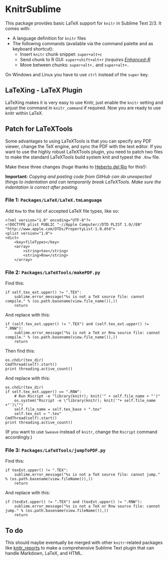 # KnitrSublime

This package provides basic LaTeX support for `knitr` in Sublime Text 2/3. It comes with:

* A language definition for `knitr` files
* The following commands (available via the command palette and as keyboard shortcut):
	* Insert `knitr` chunk snippet: `super+alt+c`
	* Send chunk to R GUI: `super+shift+alt+r` *(requires [Enhanced-R](https://github.com/randy3k/Enhanced-R)*
	* Move between chunks: `super+alt+,` and `super+alt+.`

On Windows and Linux you have to use `ctrl` instead of the `super` key.


## LaTeXing - LaTeX Plugin

LaTeXing makes it is very easy to use Knitr, just enable the `knitr` setting and anjust the command in `knitr_command` if required. Now you are ready to use knitr within LaTeX.


## Patch for LaTeXTools

Some advantages to using LaTeXTools is that you can specify any PDF viewer, change the TeX engine, and sync the PDF with the text editor. If you want to use the highly robust LaTeXTools plugin, you need to patch two files to make the standard LaTeXTools build system knit and typest the `.Rnw` file.

Make these three changes (*huge* thanks to [Heberto del Rio](http://stackoverflow.com/a/15017303/120898) for this!):

**Important:** *Copying and pasting code from GitHub can do unexpected things to indentation and can temporarily break LaTeXTools. Make sure the indentation is correct after pasting.*

### File 1: `Packages/LaTeX/LaTeX.tmLanguage`

Add `Rnw` to the list of accepted LaTeX file types, like so:

	<?xml version="1.0" encoding="UTF-8"?>
	<!DOCTYPE plist PUBLIC "-//Apple Computer//DTD PLIST 1.0//EN" "http://www.apple.com/DTDs/PropertyList-1.0.dtd">
	<plist version="1.0">
	<dict>
		<key>fileTypes</key>
		<array>
			<string>tex</string>
			<string>Rnw</string>
		</array>

### File 2: `Packages/LaTeXTools/makePDF.py`

Find this:

	if self.tex_ext.upper() != ".TEX":
		sublime.error_message("%s is not a TeX source file: cannot compile." % (os.path.basename(view.file_name()),))
		return

And replace with this:

	if (self.tex_ext.upper() != ".TEX") and (self.tex_ext.upper() != ".RNW"):
		sublime.error_message("%s is not a TeX or Rnw source file: cannot compile." % (os.path.basename(view.file_name()),))
		return

Then find this:

	os.chdir(tex_dir)
	CmdThread(self).start()
	print threading.active_count()

And replace with this:

	os.chdir(tex_dir)
	if self.tex_ext.upper() == ".RNW":
		# Run Rscript -e "library(knitr); knit('" + self.file_name + "')"
		os.system("Rscript -e \"library(knitr); knit('"+ self.file_name +"')\"")
		self.file_name = self.tex_base + ".tex"
		self.tex_ext = ".tex"
	CmdThread(self).start()
	print threading.active_count()

(If you want to use `Sweave` instead of `knitr`, change the `Rscript` command accordingly.)

### File 3: `Packages/LaTeXTools/jumpToPDF.py`

Find this:

	if texExt.upper() != ".TEX":
		sublime.error_message("%s is not a TeX source file: cannot jump." % (os.path.basename(view.fileName()),))
		return

And replace with this:

	if (texExt.upper() != ".TEX") and (texExt.upper() != ".RNW"):
		sublime.error_message("%s is not a TeX or Rnw source file: cannot jump." % (os.path.basename(view.fileName()),))
		return


## To do

This should maybe eventually be merged with other `knitr`-related packages like [knitr_reports](https://github.com/nachocab/knitr_reports) to make a comprehensive Sublime Text plugin that can handle Markdown, LaTeX, and HTML.
